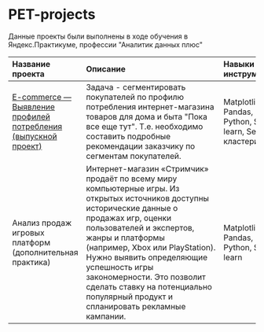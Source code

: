 # PET-projects

Данные проекты были выполнены в ходе обучения в Яндекс.Практикуме, профессии "Аналитик данных плюс"

| Название проекта|Описание  | Навыки и инструменты |
|:--------------- |:---------------| :-------------|
| [E-commerce — Выявление профилей потребления (выпускной проект)](https://github.com/damaiboroda/PET-projects/tree/main/ecommerce "ecommerce")| Задача - сегментировать покупателей по профилю потребления интернет-магазина товаров для дома и быта "Пока все еще тут". Т.е. необходимо составить подробные рекомендации заказчику по сегментам покупателей.| Matplotlib, Pandas, Python, Scikit-learn, Seaborn, кластеризация |
Анализ продаж игровых платформ (дополнительная практика) | Интернет-магазин «Стримчик» продаёт по всему миру компьютерные игры. Из открытых источников доступны исторические данные о продажах игр, оценки пользователей и экспертов, жанры и платформы (например, Xbox или PlayStation). Нужно выявить определяющие успешность игры закономерности. Это позволит сделать ставку на потенциально популярный продукт и спланировать рекламные кампании. | Matplotlib, Pandas, Python, Scikit-learn
